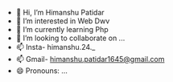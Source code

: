 - 👋 Hi, I’m Himanshu Patidar
- 👀 I’m interested in Web Dwv
- 🌱 I’m currently learning Php
- 💞️ I’m looking to collaborate on ...
- 📫 Insta- himanshu.24._
- 📫 Gmail- himanshu.patidar1645@gmail.com
-  😄 Pronouns: ...

<!---
Himanshu5624/Himanshu5624 is a ✨ special ✨ repository because its `README.md` (this file) appears on your GitHub profile.
You can click the Preview link to take a look at your changes.
--->
